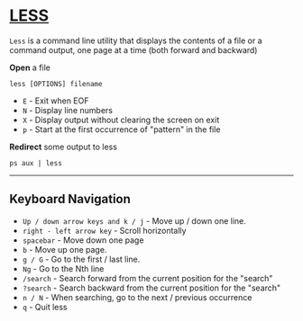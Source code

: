 # [LESS](https://man7.org/linux/man-pages/man1/less.1.html)
`Less` is a command line utility that displays the contents of a file or a command output, one page at a time (both forward and backward)

__Open__ a file
```
less [OPTIONS] filename
```

- `E` - Exit when EOF
- `N` - Display line numbers
- `X` - Display output without clearing the screen on exit
- `p` - Start at the first occurrence of "pattern" in the file

__Redirect__ some output to less
```
ps aux | less
```

---
## Keyboard Navigation

- `Up / down arrow keys and k / j` - Move up / down one line.
- `right - left arrow key` - Scroll horizontally
- `spacebar` - Move down one page
- `b` - Move up one page.
- `g / G` - Go to the first / last line.
- `Ng` - Go to the Nth line
- `/search` - Search forward from the current position for the "search"
- `?search` - Search backward from the current position for the "search"
- `n / N` - When searching, go to the next / previous occurrence
- `q` - Quit less
